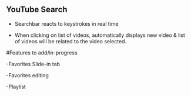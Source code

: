 ## YouTube Search
- Searchbar reacts to keystrokes in real time

- When clicking on list of videos, automatically displays new video & list of
videos will be related to the video selected.

#Features to add/in-progress

-Favorites Slide-in tab

-Favorites editing

-Playlist

